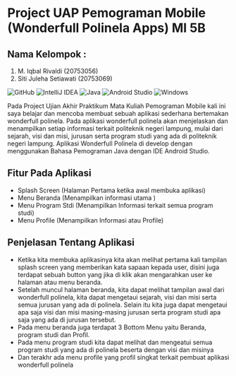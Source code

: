 # Project UAP Pemograman Mobile (Wonderfull Polinela Apps) MI 5B
## Nama Kelompok : <br>
1. M. Iqbal Rivaldi (20753056) <br>
2. Siti Juleha Setiawati (20753069) <br>


 ![GitHub](https://img.shields.io/badge/github-%23121011.svg?style=for-the-badge&logo=github&logoColor=white) ![IntelliJ IDEA](https://img.shields.io/badge/IntelliJIDEA-000000.svg?style=for-the-badge&logo=intellij-idea&logoColor=white) ![Java](https://img.shields.io/badge/java-%23ED8B00.svg?style=for-the-badge&logo=java&logoColor=white) ![Android Studio](https://img.shields.io/badge/Android%20Studio-3DDC84.svg?style=for-the-badge&logo=android-studio&logoColor=white) ![Windows](https://img.shields.io/badge/Windows-0078D6?style=for-the-badge&logo=windows&logoColor=white)

Pada Project Ujian Akhir Praktikum Mata Kuliah Pemograman Mobile kali ini saya belajar dan mencoba membuat sebuah aplikasi sederhana bertemakan wonderfull polinela. Pada aplikasi wonderfull polinela akan menjelaskan dan menampilkan setiap informasi terkait politeknik negeri lampung, mulai dari sejarah, visi dan misi, jurusan serta program studi yang ada di politeknik negeri lampung. Aplikasi Wonderfull Polinela di develop dengan menggunakan Bahasa Pemograman Java dengan IDE Android Studio.

## Fitur Pada Aplikasi 
- Splash Screen (Halaman Pertama ketika awal membuka aplikasi)
- Menu Beranda (Menampilkan informasi utama )
- Menu Program Stdi (Menampilkan Informasi terkait semua program studi)
- Menu Profile (Menampilkan Informasi atau Profile)

## Penjelasan Tentang Aplikasi
- Ketika kita membuka aplikasinya kita akan melihat pertama kali tampilan splash screen yang memberikan kata sapaan kepada user, disini juga terdapat sebuah button yang jika di klik akan mengarahkan user ke halaman atau menu beranda.
- Setelah muncul halaman beranda, kita dapat melihat tampilan awal dari wonderfull polinela, kita dapat mengetaui sejarah, visi dan misi serta semua jurusan yang ada di polinela. Selain itu kita juga dapat mengetaui apa saja visi dan misi masing-masing jurusan serta program studi apa saja yang ada di jurusan tersebut.
- Pada menu beranda juga terdapat 3 Bottom Menu yaitu Beranda, program studi dan Profil.
- Pada menu program studi kita dapat melihat dan mengeatui semua program studi yang ada di polinela beserta dengan visi dan misinya
- Dan terakhr ada menu profile yang profil singkat terkait pembuat aplikasi wonderfull polinela
 






